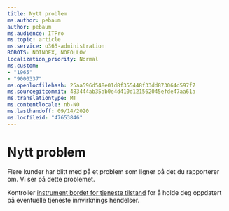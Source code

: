 ```yaml
---
title: Nytt problem
ms.author: pebaum
author: pebaum
ms.audience: ITPro
ms.topic: article
ms.service: o365-administration
ROBOTS: NOINDEX, NOFOLLOW
localization_priority: Normal
ms.custom:
- "1965"
- "9000337"
ms.openlocfilehash: 25aa596d548e01d8f355448f33dd873064d597f7
ms.sourcegitcommit: 483444ab35ab0e4d410d121562045efde47aa61a
ms.translationtype: MT
ms.contentlocale: nb-NO
ms.lasthandoff: 09/14/2020
ms.locfileid: "47653846"
---
```

# <a name="emerging-issue"></a>Nytt problem

Flere kunder har blitt med på et problem som ligner på det du rapporterer om. Vi ser på dette problemet.

Kontroller [instrument bordet for tjeneste tilstand](https://admin.microsoft.com/adminportal/home#/servicehealth) for å holde deg oppdatert på eventuelle tjeneste innvirknings hendelser.
